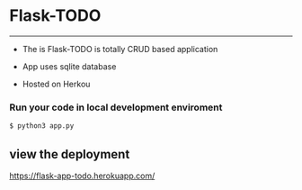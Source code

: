 # Flask-TODO
---

- The is Flask-TODO is totally CRUD based application 

-  App uses sqlite database 

- Hosted on Herkou 

### Run your code in local development enviroment

```bash 
$ python3 app.py
```
## view the deployment

https://flask-app-todo.herokuapp.com/
